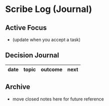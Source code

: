 # Scribe Log (Journal)

## Active Focus
- (update when you accept a task)

## Decision Journal
| date | topic | outcome | next |
|------|-------|---------|------|

## Archive
- move closed notes here for future reference
